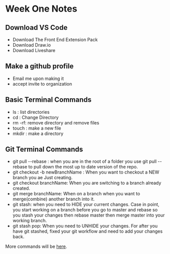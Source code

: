 # Week One Notes

## Download VS Code
- Download The Front End Extension Pack
- Download Draw.io 
- Download Liveshare 

## Make a github profile
- Email me upon making it
- accept invite to organization

## Basic Terminal Commands

- ls : list directories
- cd : Change Directory
- rm -rf:  remove directory and remove files
- touch : make a new file
- mkdir : make a directory

## Git Terminal Commands
- git pull --rebase : when you are in the root of a folder you use git pull --rebase to pull down the most up to date version of the repo.
- git checkout -b newBranchName : When you want to checkout a NEW branch you ae Just creating.
- git checkout branchName: When you are switching to a branch already created.
- git merge branchName: When on a branch when you want to merge(combine) another branch into it.
- git stash: when you need to HIDE your current changes. Case in point, you start working on a branch before you go to master and rebase so you stash your changes then rebase master then merge master into your working branch.
- git stash pop: When you need to UNHIDE your changes. For after you have git stashed, fixed your git workflow and need to add your changes back.
  


More commands will be [here](https://www.makeuseof.com/tag/mac-terminal-commands-cheat-sheet/).
